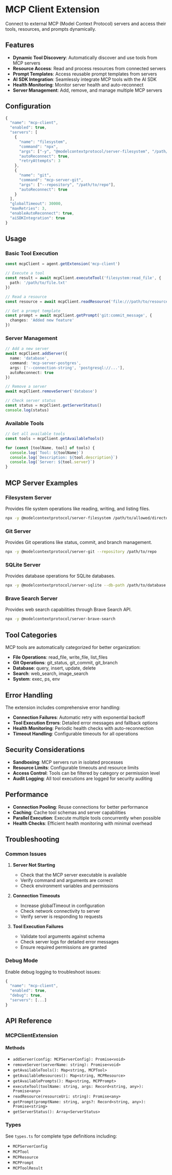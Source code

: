 # MCP Client Extension

Connect to external MCP (Model Context Protocol) servers and access their tools, resources, and prompts dynamically.

## Features

- **Dynamic Tool Discovery**: Automatically discover and use tools from MCP servers
- **Resource Access**: Read and process resources from connected servers
- **Prompt Templates**: Access reusable prompt templates from servers
- **AI SDK Integration**: Seamlessly integrate MCP tools with the AI SDK
- **Health Monitoring**: Monitor server health and auto-reconnect
- **Server Management**: Add, remove, and manage multiple MCP servers

## Configuration

```typescript
{
  "name": "mcp-client",
  "enabled": true,
  "servers": [
    {
      "name": "filesystem",
      "command": "npx",
      "args": ["-y", "@modelcontextprotocol/server-filesystem", "/path/to/files"],
      "autoReconnect": true,
      "retryAttempts": 3
    },
    {
      "name": "git",
      "command": "mcp-server-git",
      "args": ["--repository", "/path/to/repo"],
      "autoReconnect": true
    }
  ],
  "globalTimeout": 30000,
  "maxRetries": 3,
  "enableAutoReconnect": true,
  "aiSDKIntegration": true
}
```

## Usage

### Basic Tool Execution

```typescript
const mcpClient = agent.getExtension('mcp-client')

// Execute a tool
const result = await mcpClient.executeTool('filesystem:read_file', {
  path: '/path/to/file.txt'
})

// Read a resource
const resource = await mcpClient.readResource('file:///path/to/resource')

// Get a prompt template
const prompt = await mcpClient.getPrompt('git:commit_message', {
  changes: 'Added new feature'
})
```

### Server Management

```typescript
// Add a new server
await mcpClient.addServer({
  name: 'database',
  command: 'mcp-server-postgres',
  args: ['--connection-string', 'postgresql://...'],
  autoReconnect: true
})

// Remove a server
await mcpClient.removeServer('database')

// Check server status
const status = mcpClient.getServerStatus()
console.log(status)
```

### Available Tools

```typescript
// Get all available tools
const tools = mcpClient.getAvailableTools()

for (const [toolName, tool] of tools) {
  console.log(`Tool: ${toolName}`)
  console.log(`Description: ${tool.description}`)
  console.log(`Server: ${tool.server}`)
}
```

## MCP Server Examples

### Filesystem Server
Provides file system operations like reading, writing, and listing files.

```bash
npx -y @modelcontextprotocol/server-filesystem /path/to/allowed/directory
```

### Git Server
Provides Git operations like status, commit, and branch management.

```bash
npx -y @modelcontextprotocol/server-git --repository /path/to/repo
```

### SQLite Server
Provides database operations for SQLite databases.

```bash
npx -y @modelcontextprotocol/server-sqlite --db-path /path/to/database.db
```

### Brave Search Server
Provides web search capabilities through Brave Search API.

```bash
npx -y @modelcontextprotocol/server-brave-search
```

## Tool Categories

MCP tools are automatically categorized for better organization:

- **File Operations**: read_file, write_file, list_files
- **Git Operations**: git_status, git_commit, git_branch
- **Database**: query, insert, update, delete
- **Search**: web_search, image_search
- **System**: exec, ps, env

## Error Handling

The extension includes comprehensive error handling:

- **Connection Failures**: Automatic retry with exponential backoff
- **Tool Execution Errors**: Detailed error messages and fallback options
- **Health Monitoring**: Periodic health checks with auto-reconnection
- **Timeout Handling**: Configurable timeouts for all operations

## Security Considerations

- **Sandboxing**: MCP servers run in isolated processes
- **Resource Limits**: Configurable timeouts and resource limits
- **Access Control**: Tools can be filtered by category or permission level
- **Audit Logging**: All tool executions are logged for security auditing

## Performance

- **Connection Pooling**: Reuse connections for better performance
- **Caching**: Cache tool schemas and server capabilities
- **Parallel Execution**: Execute multiple tools concurrently when possible
- **Health Checks**: Efficient health monitoring with minimal overhead

## Troubleshooting

### Common Issues

1. **Server Not Starting**
   - Check that the MCP server executable is available
   - Verify command and arguments are correct
   - Check environment variables and permissions

2. **Connection Timeouts**
   - Increase globalTimeout in configuration
   - Check network connectivity to server
   - Verify server is responding to requests

3. **Tool Execution Failures**
   - Validate tool arguments against schema
   - Check server logs for detailed error messages
   - Ensure required permissions are granted

### Debug Mode

Enable debug logging to troubleshoot issues:

```typescript
{
  "name": "mcp-client",
  "enabled": true,
  "debug": true,
  "servers": [...]
}
```

## API Reference

### MCPClientExtension

#### Methods

- `addServer(config: MCPServerConfig): Promise<void>`
- `removeServer(serverName: string): Promise<void>`
- `getAvailableTools(): Map<string, MCPTool>`
- `getAvailableResources(): Map<string, MCPResource>`
- `getAvailablePrompts(): Map<string, MCPPrompt>`
- `executeTool(toolName: string, args: Record<string, any>): Promise<any>`
- `readResource(resourceUri: string): Promise<any>`
- `getPrompt(promptName: string, args?: Record<string, any>): Promise<string>`
- `getServerStatus(): Array<ServerStatus>`

### Types

See `types.ts` for complete type definitions including:
- `MCPServerConfig`
- `MCPTool`
- `MCPResource`
- `MCPPrompt`
- `MCPToolResult`